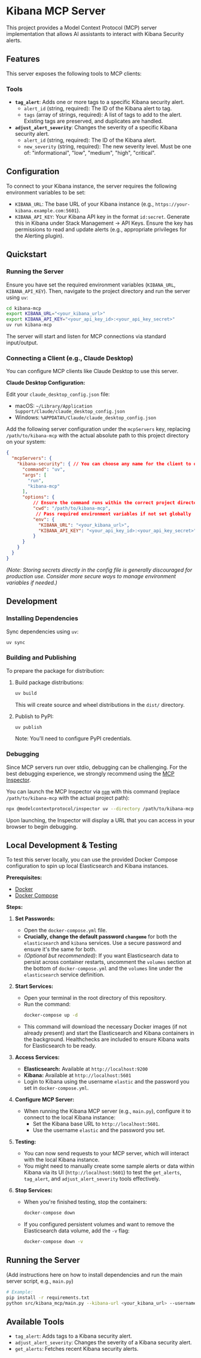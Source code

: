 # Kibana MCP Server

This project provides a Model Context Protocol (MCP) server implementation that allows AI assistants to interact with Kibana Security alerts.

## Features

This server exposes the following tools to MCP clients:

### Tools

*   **`tag_alert`**: Adds one or more tags to a specific Kibana security alert.
    *   `alert_id` (string, required): The ID of the Kibana alert to tag.
    *   `tags` (array of strings, required): A list of tags to add to the alert. Existing tags are preserved, and duplicates are handled.
*   **`adjust_alert_severity`**: Changes the severity of a specific Kibana security alert.
    *   `alert_id` (string, required): The ID of the Kibana alert.
    *   `new_severity` (string, required): The new severity level. Must be one of: "informational", "low", "medium", "high", "critical".

## Configuration

To connect to your Kibana instance, the server requires the following environment variables to be set:

*   `KIBANA_URL`: The base URL of your Kibana instance (e.g., `https://your-kibana.example.com:5601`).
*   `KIBANA_API_KEY`: Your Kibana API key in the format `id:secret`. Generate this in Kibana under Stack Management -> API Keys. Ensure the key has permissions to read and update alerts (e.g., appropriate privileges for the Alerting plugin).

## Quickstart

### Running the Server

Ensure you have set the required environment variables (`KIBANA_URL`, `KIBANA_API_KEY`). Then, navigate to the project directory and run the server using `uv`:

```bash
cd kibana-mcp
export KIBANA_URL="<your_kibana_url>"
export KIBANA_API_KEY="<your_api_key_id>:<your_api_key_secret>"
uv run kibana-mcp
```

The server will start and listen for MCP connections via standard input/output.

### Connecting a Client (e.g., Claude Desktop)

You can configure MCP clients like Claude Desktop to use this server.

**Claude Desktop Configuration:**

Edit your `claude_desktop_config.json` file:

*   macOS: `~/Library/Application Support/Claude/claude_desktop_config.json`
*   Windows: `%APPDATA%/Claude/claude_desktop_config.json`

Add the following server configuration under the `mcpServers` key, replacing `/path/to/kibana-mcp` with the actual absolute path to this project directory on your system:

```json
{
  "mcpServers": {
    "kibana-security": { // You can choose any name for the client to display
      "command": "uv",
      "args": [
        "run",
        "kibana-mcp"
      ],
      "options": {
          // Ensure the command runs within the correct project directory
          "cwd": "/path/to/kibana-mcp",
           // Pass required environment variables if not set globally
          "env": {
            "KIBANA_URL": "<your_kibana_url>",
            "KIBANA_API_KEY": "<your_api_key_id>:<your_api_key_secret>"
          }
      }
    }
  }
}
```

*(Note: Storing secrets directly in the config file is generally discouraged for production use. Consider more secure ways to manage environment variables if needed.)*

## Development

### Installing Dependencies

Sync dependencies using `uv`:

```bash
uv sync
```

### Building and Publishing

To prepare the package for distribution:

1.  Build package distributions:
    ```bash
    uv build
    ```
    This will create source and wheel distributions in the `dist/` directory.

2.  Publish to PyPI:
    ```bash
    uv publish
    ```
    Note: You'll need to configure PyPI credentials.

### Debugging

Since MCP servers run over stdio, debugging can be challenging. For the best debugging experience, we strongly recommend using the [MCP Inspector](https://github.com/modelcontextprotocol/inspector).

You can launch the MCP Inspector via [`npm`](https://docs.npmjs.com/downloading-and-installing-node-js-and-npm) with this command (replace `/path/to/kibana-mcp` with the actual project path):

```bash
npx @modelcontextprotocol/inspector uv --directory /path/to/kibana-mcp run kibana-mcp
```

Upon launching, the Inspector will display a URL that you can access in your browser to begin debugging.

## Local Development & Testing

To test this server locally, you can use the provided Docker Compose configuration to spin up local Elasticsearch and Kibana instances.

**Prerequisites:**

*   [Docker](https://docs.docker.com/get-docker/)
*   [Docker Compose](https://docs.docker.com/compose/install/)

**Steps:**

1.  **Set Passwords:**
    *   Open the `docker-compose.yml` file.
    *   **Crucially, change the default password `changeme`** for both the `elasticsearch` and `kibana` services. Use a secure password and ensure it's the same for both.
    *   *(Optional but recommended)*: If you want Elasticsearch data to persist across container restarts, uncomment the `volumes` section at the bottom of `docker-compose.yml` and the `volumes` line under the `elasticsearch` service definition.

2.  **Start Services:**
    *   Open your terminal in the root directory of this repository.
    *   Run the command:
        ```bash
        docker-compose up -d
        ```
    *   This command will download the necessary Docker images (if not already present) and start the Elasticsearch and Kibana containers in the background. Healthchecks are included to ensure Kibana waits for Elasticsearch to be ready.

3.  **Access Services:**
    *   **Elasticsearch:** Available at `http://localhost:9200`
    *   **Kibana:** Available at `http://localhost:5601`
    *   Login to Kibana using the username `elastic` and the password you set in `docker-compose.yml`.

4.  **Configure MCP Server:**
    *   When running the Kibana MCP server (e.g., `main.py`), configure it to connect to the local Kibana instance:
        *   Set the Kibana base URL to `http://localhost:5601`.
        *   Use the username `elastic` and the password you set.

5.  **Testing:**
    *   You can now send requests to your MCP server, which will interact with the local Kibana instance.
    *   You might need to manually create some sample alerts or data within Kibana via its UI (`http://localhost:5601`) to test the `get_alerts`, `tag_alert`, and `adjust_alert_severity` tools effectively.

6.  **Stop Services:**
    *   When you're finished testing, stop the containers:
        ```bash
        docker-compose down
        ```
    *   If you configured persistent volumes and want to remove the Elasticsearch data volume, add the `-v` flag:
        ```bash
        docker-compose down -v
        ```

## Running the Server

(Add instructions here on how to install dependencies and run the main server script, e.g., `main.py`)

```bash
# Example:
pip install -r requirements.txt
python src/kibana_mcp/main.py --kibana-url <your_kibana_url> --username <user> --password <pass>
```

## Available Tools

*   `tag_alert`: Adds tags to a Kibana security alert.
*   `adjust_alert_severity`: Changes the severity of a Kibana security alert.
*   `get_alerts`: Fetches recent Kibana security alerts.